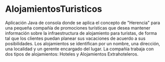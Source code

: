 # AlojamientosTuristicos
Aplicación Java de consola donde se aplica el concepto de "Herencia" para una pequeña compañía de promociones turísticas que desea mantener información sobre la 
infraestructura de alojamiento para turistas, de forma tal que los clientes puedan planear sus vacaciones de acuerdo a sus posibilidades. Los alojamientos se
identifican por un nombre, una dirección, una localidad y un gerente encargado del lugar. 
La compañía trabaja con dos tipos de alojamientos: Hoteles y Alojamientos Extrahoteleros.
